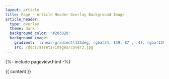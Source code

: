 ```yaml
---
layout: article
title: Page - Article Header Overlay Background Image
article_header:
  type: overlay
  theme: dark
  background_color: '#203028'
  background_image:
    gradient: 'linear-gradient(135deg, rgba(34, 139, 87 , .4), rgba(139, 34, 139, .4))'
    src: /docs/assets/images/cover3.jpg
---
```

<div class="layout--home">
  {%- include pageview.html -%}
</div>
<script>
  {%- include scripts/page.js -%}
</script>

{{ content }}
